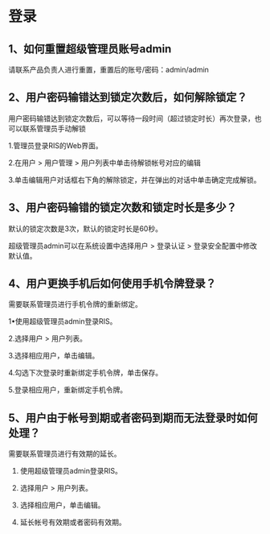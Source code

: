# 登录

## 1、如何重置超级管理员账号admin

请联系产品负责人进行重置，重置后的账号/密码：admin/admin 

## 2、用户密码输错达到锁定次数后，如何解除锁定？

用户密码输错达到锁定次数后，可以等待一段时间（超过锁定时长）再次登录，也可以联系管理员手动解锁


1.管理员登录RIS的Web界面。

2.在用户 > 用户管理 > 用户列表中单击待解锁帐号对应的编辑

3.单击编辑用户对话框右下角的解除锁定，并在弹出的对话中单击确定完成解锁。

## 3、用户密码输错的锁定次数和锁定时长是多少？

默认的锁定次数是3次，默认的锁定时长是60秒。

超级管理员admin可以在系统设置中选择用户 > 登录认证 > 登录安全配置中修改默认值。
 
## 4、用户更换手机后如何使用手机令牌登录？

需要联系管理员进行手机令牌的重新绑定。

1•使用超级管理员admin登录RIS。

2.选择用户 > 用户列表。

3.选择相应用户，单击编辑。

4.勾选下次登录时重新绑定手机令牌，单击保存。

5.登录相应用户，重新绑定手机令牌。

## 5、用户由于帐号到期或者密码到期而无法登录时如何处理？

需要联系管理员进行有效期的延长。

1. 使用超级管理员admin登录RIS。

2. 选择用户 > 用户列表。

3. 选择相应用户，单击编辑。

4. 延长帐号有效期或者密码有效期。
